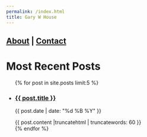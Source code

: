 ```yaml
---
permalink: /index.html
title: Gary W House
---
```


## [About](/about.html) | [Contact](/contact.html)

# Most Recent Posts

<ul class="entries">
  {% for post in site.posts limit:5 %}
  <li>
    <a href="{{ post.url }}"><h3>{{ post.title }}</h3></a>
    <p class="blogdate">{{ post.date | date: "%d %B %Y" }}</p>
    <div>{{ post.content |truncatehtml | truncatewords: 60 }}</div>
    
  </li>
  {% endfor %}
</ul>